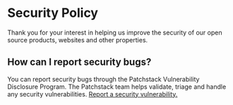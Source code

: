 # Security Policy

Thank you for your interest in helping us improve the security of our open source products, websites and other properties.

## How can I report security bugs?

You can report security bugs through the Patchstack Vulnerability Disclosure Program. The Patchstack team helps validate, triage and handle any security vulnerabilities. [Report a security vulnerability.](https://patchstack.com/database/vdp/9e5fbe9d-5d93-420a-8168-1e61d027c71e)
